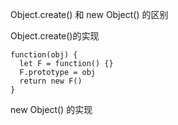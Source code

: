 Object.create() 和 new Object() 的区别

Object.create()的实现
```
function(obj) {
  let F = function() {}
  F.prototype = obj
  return new F()
}
```
new Object() 的实现


